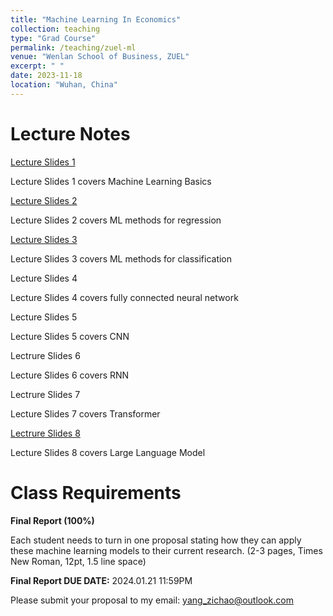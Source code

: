 ```yaml
---
title: "Machine Learning In Economics"
collection: teaching
type: "Grad Course"
permalink: /teaching/zuel-ml
venue: "Wenlan School of Business, ZUEL"
excerpt: " "
date: 2023-11-18
location: "Wuhan, China"
---
```


# Lecture Notes

[Lecture Slides 1](https://github.com/Anonymous-Y/my_website/blob/653c599899a2e199cbf9f5e31f734f01e9e92f0e/files/ZUEL/machine_learning_in_econ/basics.pdf)

Lecture Slides 1 covers Machine Learning Basics

[Lecture Slides 2](https://github.com/Anonymous-Y/my_website/blob/d22d813569abcaae0eb8dc324cc797794012e6e1/files/ZUEL/machine_learning_in_econ/regression.pdf)

Lecture Slides 2 covers ML methods for regression 

[Lecture Slides 3](https://github.com/Anonymous-Y/my_website/blob/6c4c2649ab9c196b89951c14fb752c4f3a04edbd/files/ZUEL/machine_learning_in_econ/svm_rf.pdf)

Lecture Slides 3 covers ML methods for classification

Lecture Slides 4

Lecture Slides 4 covers fully connected neural network

Lecture Slides 5

Lecture Slides 5 covers CNN

Lectrure Slides 6

Lecture Slides 6 covers RNN

Lectrure Slides 7

Lecture Slides 7 covers Transformer

[Lectrure Slides 8](https://github.com/Anonymous-Y/my_website/blob/d22d813569abcaae0eb8dc324cc797794012e6e1/files/ZUEL/machine_learning_in_econ/nlp.pdf)

Lecture Slides 8 covers Large Language Model


# Class Requirements


**Final Report (100%)**

Each student needs to turn in one proposal stating how they can apply these machine learning models to their current research. (2-3 pages, Times New Roman, 12pt, 1.5 line space)

**Final Report DUE DATE:** 2024.01.21 11:59PM

Please submit your proposal to my email: yang_zichao@outlook.com
